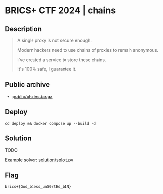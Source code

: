 # BRICS+ CTF 2024 | chains

## Description

> A single proxy is not secure enough.
> 
> Modern hackers need to use chains of proxies to remain anonymous.
> 
> I've created a service to store these chains.
> 
> It's 100% safe, I guarantee it.

## Public archive

- [public/chains.tar.gz](public/chains.tar.gz)

## Deploy

```
cd deploy && docker compose up --build -d
```

## Solution

TODO

Example solver: [solution/sploit.py](solution/sploit.py)

## Flag

```
brics+{God_b1ess_unS0rtEd_b1N}
```